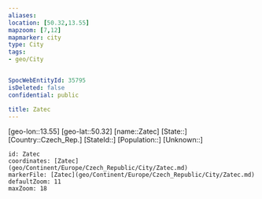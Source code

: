 ```yaml
---
aliases: 
location: [50.32,13.55]
mapzoom: [7,12] 
mapmarker: city 
type: City
tags:
- geo/City


SpocWebEntityId: 35795
isDeleted: false
confidential: public

title: Zatec
---
```

[geo-lon::13.55]
[geo-lat::50.32]
[name::Zatec]
[State::]
[Country::Czech_Rep.]
[StateId::]
[Population::]
[Unknown::]


```leaflet
id: Zatec
coordinates: [Zatec](geo/Continent/Europe/Czech_Republic/City/Zatec.md)
markerFile: [Zatec](geo/Continent/Europe/Czech_Republic/City/Zatec.md)
defaultZoom: 11 
maxZoom: 18
```


